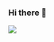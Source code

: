 ### Hi there 👋

<a href="mailto:ydh3081@gmail.com"><img src="https://img.shields.io/badge/Gmail-d14836?style=flat-square&logo=Gmail&logoColor=white&link=ydh3081@gmail.com"/></a>



<!--
**ydh3081/ydh3081** is a ✨ _special_ ✨ repository because its `README.md` (this file) appears on your GitHub profile.

Here are some ideas to get you started:

- 🔭 I’m currently working on ...
- 🌱 I’m currently learning ...
- 👯 I’m looking to collaborate on ...
- 🤔 I’m looking for help with ...
- 💬 Ask me about ...
- 📫 How to reach me: ...
- 😄 Pronouns: ...
- ⚡ Fun fact: ...
-->
